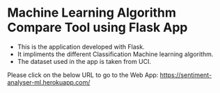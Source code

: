 # Machine Learning Algorithm Compare Tool using Flask App
* This is the application developed with Flask.
* It impliments the different Classification Machine learning algorithm.
* The dataset used in the app is taken from UCI.

Please click on the below URL to go to the Web App:
https://sentiment-analyser-ml.herokuapp.com/ 

